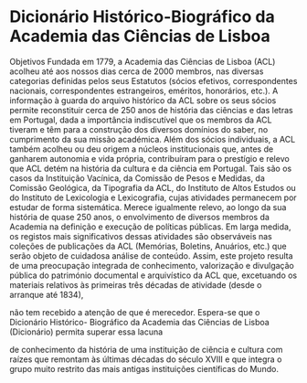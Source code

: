 # Dicionário Histórico-Biográfico da Academia das Ciências de Lisboa

Objetivos
Fundada em 1779, a Academia das Ciências de Lisboa (ACL) acolheu até aos nossos dias cerca de 2000 membros, nas diversas categorias definidas pelos seus Estatutos (sócios efetivos, correspondentes nacionais, correspondentes estrangeiros, eméritos, honorários, etc.). A informação à guarda do arquivo histórico da ACL sobre os seus sócios permite reconstituir cerca de 250 anos de história das ciências e das letras em Portugal, dada a importância indiscutível que os membros da ACL tiveram e têm para a construção dos diversos domínios do saber, no cumprimento da sua missão académica. Além dos sócios individuais, a ACL também acolheu ou deu origem a núcleos
institucionais que, antes de ganharem autonomia e vida própria, contribuíram para o prestígio e relevo que ACL detém na história da cultura e da ciência em Portugal. Tais
são os casos da Instituição Vacínica, da Comissão de Pesos e Medidas, da Comissão
Geológica, da Tipografia da ACL, do Instituto de Altos Estudos ou do Instituto de
Lexicologia e Lexicografia, cujas atividades permanecem por estudar de forma
sistemática. Merece igualmente relevo, ao longo da sua história de quase 250 anos, o
envolvimento de diversos membros da Academia na definição e execução de políticas
públicas. Em larga medida, os registos mais significativos dessas atividades são
observáveis nas coleções de publicações da ACL (Memórias, Boletins, Anuários, etc.)
que serão objeto de cuidadosa análise de conteúdo.
Assim, este projeto resulta de uma preocupação integrada de conhecimento, valorização
e divulgação pública do património documental e arquivístico da ACL que, excetuando
os materiais relativos às primeiras três décadas de atividade (desde o arranque até 1834),

não tem recebido a atenção de que é merecedor. Espera-se que o Dicionário Histórico-
Biográfico da Academia das Ciências de Lisboa (Dicionário) permita superar essa lacuna

de conhecimento da história de uma instituição de ciência e cultura com raízes que
remontam às últimas décadas do século XVIII e que integra o grupo muito restrito das
mais antigas instituições científicas do Mundo.
